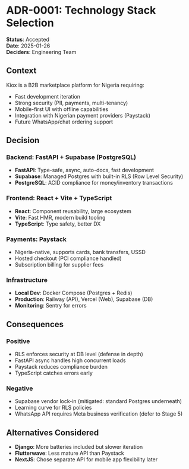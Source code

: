 # ADR-0001: Technology Stack Selection

**Status**: Accepted  
**Date**: 2025-01-26  
**Deciders**: Engineering Team

## Context

Kiox is a B2B marketplace platform for Nigeria requiring:
- Fast development iteration
- Strong security (PII, payments, multi-tenancy)
- Mobile-first UI with offline capabilities
- Integration with Nigerian payment providers (Paystack)
- Future WhatsApp/chat ordering support

## Decision

### Backend: FastAPI + Supabase (PostgreSQL)
- **FastAPI**: Type-safe, async, auto-docs, fast development
- **Supabase**: Managed Postgres with built-in RLS (Row Level Security)
- **PostgreSQL**: ACID compliance for money/inventory transactions

### Frontend: React + Vite + TypeScript
- **React**: Component reusability, large ecosystem
- **Vite**: Fast HMR, modern build tooling
- **TypeScript**: Type safety, better DX

### Payments: Paystack
- Nigeria-native, supports cards, bank transfers, USSD
- Hosted checkout (PCI compliance handled)
- Subscription billing for supplier fees

### Infrastructure
- **Local Dev**: Docker Compose (Postgres + Redis)
- **Production**: Railway (API), Vercel (Web), Supabase (DB)
- **Monitoring**: Sentry for errors

## Consequences

### Positive
- RLS enforces security at DB level (defense in depth)
- FastAPI async handles high concurrent loads
- Paystack reduces compliance burden
- TypeScript catches errors early

### Negative
- Supabase vendor lock-in (mitigated: standard Postgres underneath)
- Learning curve for RLS policies
- WhatsApp API requires Meta business verification (defer to Stage 5)

## Alternatives Considered

- **Django**: More batteries included but slower iteration
- **Flutterwave**: Less mature API than Paystack
- **NextJS**: Chose separate API for mobile app flexibility later
